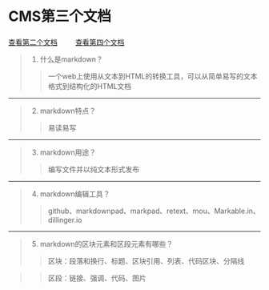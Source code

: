 # CMS第三个文档
### 
[查看第二个文档](https://github.com/GuoLiBin6/my-code/blob/master/Second%20doc.md)
&emsp;&emsp;
[查看第四个文档](https://github.com/GuoLiBin6/my-code/blob/master/Fourth%20doc.md)
>1. 什么是markdown？
>>一个web上使用从文本到HTML的转换工具，可以从简单易写的文本格式到结构化的HTML文档
-----
>2. markdown特点？
>>易读易写
-----
>3. markdown用途？
>>编写文件并以纯文本形式发布
-----
>4. markdown编辑工具？
>>github、markdownpad、markpad、retext、mou、Markable.in、dillinger.io
-----
>5. markdown的区块元素和区段元素有哪些？
>>区块：段落和换行、标题、区块引用、列表、代码区块、分隔线

>>区段：链接、强调、代码、图片
